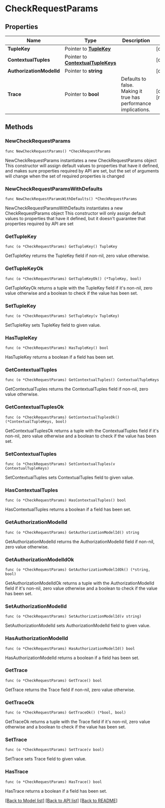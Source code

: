 # CheckRequestParams

## Properties

Name | Type | Description | Notes
------------ | ------------- | ------------- | -------------
**TupleKey** | Pointer to [**TupleKey**](TupleKey.md) |  | [optional] 
**ContextualTuples** | Pointer to [**ContextualTupleKeys**](ContextualTupleKeys.md) |  | [optional] 
**AuthorizationModelId** | Pointer to **string** |  | [optional] 
**Trace** | Pointer to **bool** | Defaults to false. Making it true has performance implications. | [optional] [readonly] 

## Methods

### NewCheckRequestParams

`func NewCheckRequestParams() *CheckRequestParams`

NewCheckRequestParams instantiates a new CheckRequestParams object
This constructor will assign default values to properties that have it defined,
and makes sure properties required by API are set, but the set of arguments
will change when the set of required properties is changed

### NewCheckRequestParamsWithDefaults

`func NewCheckRequestParamsWithDefaults() *CheckRequestParams`

NewCheckRequestParamsWithDefaults instantiates a new CheckRequestParams object
This constructor will only assign default values to properties that have it defined,
but it doesn't guarantee that properties required by API are set

### GetTupleKey

`func (o *CheckRequestParams) GetTupleKey() TupleKey`

GetTupleKey returns the TupleKey field if non-nil, zero value otherwise.

### GetTupleKeyOk

`func (o *CheckRequestParams) GetTupleKeyOk() (*TupleKey, bool)`

GetTupleKeyOk returns a tuple with the TupleKey field if it's non-nil, zero value otherwise
and a boolean to check if the value has been set.

### SetTupleKey

`func (o *CheckRequestParams) SetTupleKey(v TupleKey)`

SetTupleKey sets TupleKey field to given value.

### HasTupleKey

`func (o *CheckRequestParams) HasTupleKey() bool`

HasTupleKey returns a boolean if a field has been set.

### GetContextualTuples

`func (o *CheckRequestParams) GetContextualTuples() ContextualTupleKeys`

GetContextualTuples returns the ContextualTuples field if non-nil, zero value otherwise.

### GetContextualTuplesOk

`func (o *CheckRequestParams) GetContextualTuplesOk() (*ContextualTupleKeys, bool)`

GetContextualTuplesOk returns a tuple with the ContextualTuples field if it's non-nil, zero value otherwise
and a boolean to check if the value has been set.

### SetContextualTuples

`func (o *CheckRequestParams) SetContextualTuples(v ContextualTupleKeys)`

SetContextualTuples sets ContextualTuples field to given value.

### HasContextualTuples

`func (o *CheckRequestParams) HasContextualTuples() bool`

HasContextualTuples returns a boolean if a field has been set.

### GetAuthorizationModelId

`func (o *CheckRequestParams) GetAuthorizationModelId() string`

GetAuthorizationModelId returns the AuthorizationModelId field if non-nil, zero value otherwise.

### GetAuthorizationModelIdOk

`func (o *CheckRequestParams) GetAuthorizationModelIdOk() (*string, bool)`

GetAuthorizationModelIdOk returns a tuple with the AuthorizationModelId field if it's non-nil, zero value otherwise
and a boolean to check if the value has been set.

### SetAuthorizationModelId

`func (o *CheckRequestParams) SetAuthorizationModelId(v string)`

SetAuthorizationModelId sets AuthorizationModelId field to given value.

### HasAuthorizationModelId

`func (o *CheckRequestParams) HasAuthorizationModelId() bool`

HasAuthorizationModelId returns a boolean if a field has been set.

### GetTrace

`func (o *CheckRequestParams) GetTrace() bool`

GetTrace returns the Trace field if non-nil, zero value otherwise.

### GetTraceOk

`func (o *CheckRequestParams) GetTraceOk() (*bool, bool)`

GetTraceOk returns a tuple with the Trace field if it's non-nil, zero value otherwise
and a boolean to check if the value has been set.

### SetTrace

`func (o *CheckRequestParams) SetTrace(v bool)`

SetTrace sets Trace field to given value.

### HasTrace

`func (o *CheckRequestParams) HasTrace() bool`

HasTrace returns a boolean if a field has been set.


[[Back to Model list]](../README.md#documentation-for-models) [[Back to API list]](../README.md#documentation-for-api-endpoints) [[Back to README]](../README.md)


